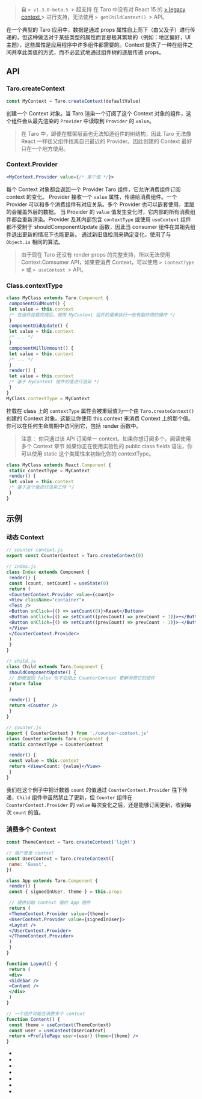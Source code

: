 > 自
`> v1.3.0-beta.5
`> 起支持 在 Taro 中没有对 React 15 的
[> legacy context
](https://zh-hans.reactjs.org/docs/legacy-context.html)> 进行支持，无法使用
`> getChildContext()
`> API。

在一个典型的 Taro 应用中，数据是通过 props 属性自上而下（由父及子）进行传递的，但这种做法对于某些类型的属性而言是极其繁琐的（例如：地区偏好，UI 主题），这些属性是应用程序中许多组件都需要的。Context 提供了一种在组件之间共享此类值的方式，而不必显式地通过组件树的逐层传递 props。
## API[​](context.html#api)
### Taro.createContext[​](context.html#tarocreatecontext)
```jsx
const MyContext = Taro.createContext(defaultValue)
```

创建一个 Context 对象。当 Taro 渲染一个订阅了这个 Context 对象的组件，这个组件会从最先渲染的 `Provider` 中读取到 `Provider` 的 `value`。
> 在 Taro 中，即便在框架层面也无法知道组件的树结构，因此 Taro 无法像 React 一样往父组件找离自己最近的 Provider。因此创建的 Context 最好只在一个地方使用。

### Context.Provider[​](context.html#contextprovider)
```jsx
<MyContext.Provider value={/* 某个值 */}>
```

每个 Context 对象都会返回一个 Provider Taro 组件，它允许消费组件订阅 context 的变化。
Provider 接收一个 `value` 属性，传递给消费组件。一个 Provider 可以和多个消费组件有对应关系。多个 Provider 也可以嵌套使用，里层的会覆盖外层的数据。
当 Provider 的 `value` 值发生变化时，它内部的所有消费组件都会重新渲染。Provider 及其内部包含 `contextType` 或使用 `useContext` 组件都不受制于 shouldComponentUpdate 函数，因此当 consumer 组件在其祖先组件退出更新的情况下也能更新。
通过新旧值检测来确定变化，使用了与 `Object.is` 相同的算法。
> 由于现在 Taro 还没有 render props 的完整支持，所以无法使用 Context.Comsumer API，如果要消费 Context，可以使用
`> ContextType
`> 或
`> useContext
`> API。

### Class.contextType[​](context.html#classcontexttype)
```jsx
class MyClass extends Taro.Component {
 componentDidMount() {
 let value = this.context
 /* 在组件挂载完成后，使用 MyContext 组件的值来执行一些有副作用的操作 */
 }
 componentDidUpdate() {
 let value = this.context
 /* ... */
 }
 componentWillUnmount() {
 let value = this.context
 /* ... */
 }
 render() {
 let value = this.context
 /* 基于 MyContext 组件的值进行渲染 */
 }
}
MyClass.contextType = MyContext
```

挂载在 class 上的 `contextType` 属性会被重赋值为一个由 `Taro.createContext()` 创建的 Context 对象。这能让你使用 this.context 来消费 Context 上的那个值。你可以在任何生命周期中访问到它，包括 render 函数中。
> 注意： 你只通过该 API 订阅单一 context。如果你想订阅多个，阅读使用多个 Context 章节 如果你正在使用实验性的 public class fields 语法，你可以使用 static 这个类属性来初始化你的 contextType。

```jsx
class MyClass extends React.Component {
 static contextType = MyContext
 render() {
 let value = this.context
 /* 基于这个值进行渲染工作 */
 }
}
```

## 示例[​](context.html#示例)
### 动态 Context[​](context.html#动态-context)
```jsx
// counter-context.js
export const CounterContext = Taro.createContext(0)

// index.js
class Index extends Component {
 render() {
 const [count, setCount] = useState(0)
 return (
 <CounterContext.Provider value={count}>
 <View className="container">
 <Test />
 <Button onClick={() => setCount(0)}>Reset</Button>
 <Button onClick={() => setCount((prevCount) => prevCount + 1)}>+</Button>
 <Button onClick={() => setCount((prevCount) => prevCount - 1)}>-</Button>
 </View>
 </CounterContext.Provider>
 )
 }
}

// child.js
class Child extends Taro.Component {
 shouldComponentUpdate() {
 // 即便返回 false 也不会阻止 CounterContext 更新消费它的组件
 return false
 }

 render() {
 return <Counter />
 }
}

// counter.js
import { CounterContext } from './counter-context.js'
class Counter extends Taro.Component {
 static contextType = CounterContext

 render() {
 const value = this.context
 return <View>Count: {value}</View>
 }
}
```

我们在这个例子中把计数器 `count` 的值通过 `CounterContext.Provider` 往下传递，`Child` 组件中虽然禁止了更新，但 `Counter` 组件在 `CounterContext.Provider` 的 `value` 每次变化之后，还是能够订阅更新，收到每次 `count` 的值。
### 消费多个 Context[​](context.html#消费多个-context)
```jsx
const ThemeContext = Taro.createContext('light')

// 用户登录 context
const UserContext = Taro.createContext({
 name: 'Guest',
})

class App extends Taro.Component {
 render() {
 const { signedInUser, theme } = this.props

 // 提供初始 context 值的 App 组件
 return (
 <ThemeContext.Provider value={theme}>
 <UserContext.Provider value={signedInUser}>
 <Layout />
 </UserContext.Provider>
 </ThemeContext.Provider>
 )
 }
}

function Layout() {
 return (
 <div>
 <Sidebar />
 <Content />
 </div>
 )
}

// 一个组件可能会消费多个 context
function Content() {
 const theme = useContext(ThemeContext)
 const user = useContext(UserContext)
 return <ProfilePage user={user} theme={theme} />
}
```

- 
 - 
 - 
 - 
- 
 - 
 -
